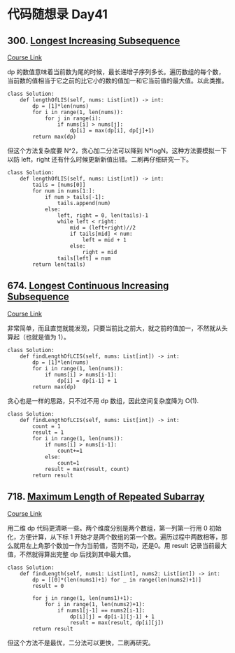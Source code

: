 # 代码随想录 Day41

## 300. [Longest Increasing Subsequence](https://leetcode.com/problems/longest-increasing-subsequence/)

[Course Link](https://programmercarl.com/0300.%E6%9C%80%E9%95%BF%E4%B8%8A%E5%8D%87%E5%AD%90%E5%BA%8F%E5%88%97.html#%E5%85%B6%E4%BB%96%E8%AF%AD%E8%A8%80%E7%89%88%E6%9C%AC)

dp 的数值意味着当前数为尾的时候，最长递增子序列多长。遍历数组的每个数，当前数的值相当于它之前的比它小的数的值加一和它当前值的最大值。以此类推。

```
class Solution:
    def lengthOfLIS(self, nums: List[int]) -> int:
        dp = [1]*len(nums)
        for i in range(1, len(nums)):
            for j in range(i):
                if nums[i] > nums[j]:
                    dp[i] = max(dp[i], dp[j]+1)
        return max(dp)
```

但这个方法复杂度要 N^2，贪心加二分法可以降到 N*logN。这种方法要模拟一下以防 left，right 还有什么时候更新新值出错。二刷再仔细研究一下。

```
class Solution:
    def lengthOfLIS(self, nums: List[int]) -> int:
        tails = [nums[0]]
        for num in nums[1:]:
            if num > tails[-1]:
                tails.append(num)
            else:
                left, right = 0, len(tails)-1
                while left < right:
                    mid = (left+right)//2
                    if tails[mid] < num:
                        left = mid + 1
                    else:
                        right = mid
                tails[left] = num
        return len(tails)
```

## 674. [Longest Continuous Increasing Subsequence](https://leetcode.com/problems/longest-continuous-increasing-subsequence/)

[Course Link](https://programmercarl.com/0674.%E6%9C%80%E9%95%BF%E8%BF%9E%E7%BB%AD%E9%80%92%E5%A2%9E%E5%BA%8F%E5%88%97.html#%E5%85%B6%E4%BB%96%E8%AF%AD%E8%A8%80%E7%89%88%E6%9C%AC)

非常简单，而且直觉就能发现，只要当前比之前大，就之前的值加一，不然就从头算起（也就是值为 1）。

```
class Solution:
    def findLengthOfLCIS(self, nums: List[int]) -> int:
        dp = [1]*len(nums)
        for i in range(1, len(nums)):
            if nums[i] > nums[i-1]:
                dp[i] = dp[i-1] + 1
        return max(dp)
```

贪心也是一样的思路，只不过不用 dp 数组，因此空间复杂度降为 O(1).

```
class Solution:
    def findLengthOfLCIS(self, nums: List[int]) -> int:
        count = 1
        result = 1
        for i in range(1, len(nums)):
            if nums[i] > nums[i-1]:
                count+=1
            else:
                count=1
            result = max(result, count)
        return result
```

## 718. [Maximum Length of Repeated Subarray](https://leetcode.com/problems/maximum-length-of-repeated-subarray/)

[Course Link](https://programmercarl.com/0718.%E6%9C%80%E9%95%BF%E9%87%8D%E5%A4%8D%E5%AD%90%E6%95%B0%E7%BB%84.html)

用二维 dp 代码更清晰一些。两个维度分别是两个数组，第一列第一行用 0 初始化，方便计算，从下标 1 开始才是两个数组的第一个数。遍历过程中两数相等，那么就用左上角那个数加一作为当前值，否则不动，还是0。用 result 记录当前最大值，不然就得算出完整 dp 后找到其中最大值。

```
class Solution:
    def findLength(self, nums1: List[int], nums2: List[int]) -> int:
        dp = [[0]*(len(nums1)+1) for _ in range(len(nums2)+1)]
        result = 0

        for j in range(1, len(nums1)+1):
            for i in range(1, len(nums2)+1):
                if nums1[j-1] == nums2[i-1]:
                    dp[i][j] = dp[i-1][j-1] + 1
                    result = max(result, dp[i][j])
        return result
```

但这个方法不是最优，二分法可以更快，二刷再研究。
